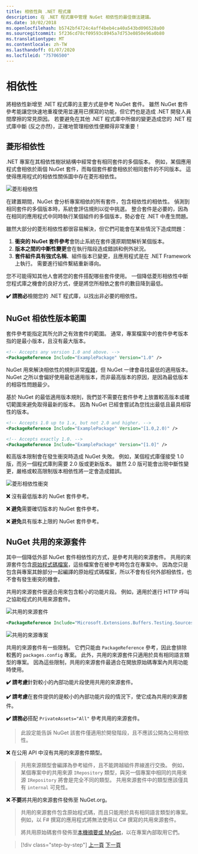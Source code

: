 ```yaml
---
title: 相依性與 .NET 程式庫
description: 在 .NET 程式庫中管理 NuGet 相依性的最佳做法建議。
ms.date: 10/02/2018
ms.openlocfilehash: b5742bf4724c4aff4beb4ca40a543bd096528a00
ms.sourcegitcommit: 5f236cd78cf09593c8945a7d753e0850e96a0b80
ms.translationtype: MT
ms.contentlocale: zh-TW
ms.lasthandoff: 01/07/2020
ms.locfileid: "75706500"
---
```

# <a name="dependencies"></a>相依性

將相依性新增至 .NET 程式庫的主要方式是參考 NuGet 套件。 雖然 NuGet 套件參考能讓您快速地重複使用並運用已撰寫的功能，但它們也是造成 .NET 開發人員間摩擦的常見原因。 若要避免在其他 .NET 程式庫中所做的變更造成您的 .NET 程式庫中斷 (反之亦然)，正確地管理相依性便顯得非常重要！

## <a name="diamond-dependencies"></a>菱形相依性

.NET 專案在其相依性樹狀結構中經常會有相同套件的多個版本。 例如，某個應用程式會相依於兩個 NuGet 套件，而每個套件都會相依於相同套件的不同版本。 這使得應用程式的相依性關係圖中存在菱形相依性。

![菱形相依性](./media/dependencies/diamond-dependency.png "菱形相依性")

在建置期間，NuGet 會分析專案相依的所有套件，包含相依性的相依性。 偵測到相同套件的多個版本時，系統會評估規則以從中挑選。 整合套件是必要的，因為在相同的應用程式中同時執行某個組件的多個版本，勢必會在 .NET 中產生問題。

雖然大部分的菱形相依性都很容易解決，但它們可能會在某些情況下造成問題：

1. **衝突的 NuGet 套件參考**會防止系統在套件還原期間解析某個版本。
2. **版本之間的中斷性變更**會在執行階段造成錯誤和例外狀況。
3. **套件組件具有強式名稱**、組件版本已變更，且應用程式是在 .NET Framework 上執行。 需要進行組件繫結重新導向。

您不可能得知其他人會將您的套件搭配哪些套件使用。 一個降低菱形相依性中斷您程式庫之機會的良好方式，便是將您所相依之套件的數目降到最低。

**✔️ 請務必**檢閱您的 .NET 程式庫，以找出非必要的相依性。

## <a name="nuget-dependency-version-ranges"></a>NuGet 相依性版本範圍

套件參考能指定其所允許之有效套件的範圍。 通常，專案檔案中的套件參考版本指的是最小版本，且沒有最大版本。

```xml
<!-- Accepts any version 1.0 and above. -->
<PackageReference Include="ExamplePackage" Version="1.0" />
```

NuGet 用來解決相依性的規則非常[複雜](/nuget/consume-packages/dependency-resolution)，但 NuGet 一律會尋找最低的適用版本。 NuGet 之所以會偏好使用最低適用版本，而非最高版本的原因，是因為最低版本的相容性問題最少。

基於 NuGet 的最低適用版本規則，我們並不需要在套件參考上放置較高版本或確切範圍來避免取得最新的版本。 因為 NuGet 已經會嘗試為您找出最低且最具相容性的版本。

```xml
<!-- Accepts 1.0 up to 1.x, but not 2.0 and higher. -->
<PackageReference Include="ExamplePackage" Version="[1.0,2.0)" />

<!-- Accepts exactly 1.0. -->
<PackageReference Include="ExamplePackage" Version="[1.0]" />
```

較高版本限制會在發生衝突時造成 NuGet 失敗。 例如，某個程式庫僅接受 1.0 版，而另一個程式庫則需要 2.0 版或更新版本。 雖然 2.0 版可能會出現中斷性變更，嚴格或較高限制版本相依性將一定會造成錯誤。

![菱形相依性衝突](./media/dependencies/diamond-dependency-conflict.png "菱形相依性衝突")

**❌** 沒有最低版本的 NuGet 套件參考。

**❌ 避免**需要確切版本的 NuGet 套件參考。

**❌ 避免**具有版本上限的 NuGet 套件參考。

## <a name="nuget-shared-source-packages"></a>NuGet 共用的來源套件

其中一個降低外部 NuGet 套件相依性的方式，是參考共用的來源套件。 共用的來源套件包含[原始程式碼檔案](/nuget/reference/nuspec#including-content-files)，這些檔案會在被參考時包含在專案中。 因為您只是包含與專案其餘部分一起編譯的原始程式碼檔案，所以不會有任何外部相依性，也不會有發生衝突的機會。

共用的來源套件很適合用來包含較小的功能片段。 例如，適用於進行 HTTP 呼叫之協助程式的共用來源套件。

![共用的來源套件](./media/dependencies/shared-source-package.png "共用的來源套件")

```xml
<PackageReference Include="Microsoft.Extensions.Buffers.Testing.Sources" PrivateAssets="All" Version="1.0" />
```

![共用的來源專案](./media/dependencies/shared-source-project.png "共用的來源專案")

共用的來源套件有一些限制。 它們只能由 `PackageReference` 參考，因此會排除較舊的 `packages.config` 專案。 此外，共用的來源套件只適用於具有相同語言類型的專案。 因為這些限制，共用的來源套件最適合在開放原始碼專案內共用功能時使用。

**✔️ 請考慮**針對較小的內部功能片段使用共用的來源套件。

**✔️ 請考慮**在套件提供的是較小的內部功能片段的情況下，使它成為共用的來源套件。

**✔️ 請務必**搭配 `PrivateAssets="All"` 參考共用的來源套件。

> 此設定能告訴 NuGet 該套件僅適用於開發階段，且不應該公開為公用相依性。

**❌** 在公用 API 中沒有共用的來源套件類型。

> 共用來源類型會編譯為參考組件，且不能跨越組件界線進行交換。 例如，某個專案中的共用來源 `IRepository` 類型，與另一個專案中相同的共用來源 `IRepository` 將會是完全不同的類型。 共用來源套件中的類型應該僅具有 `internal` 可見性。

**❌ 不要**將共用的來源套件發佈至 NuGet.org。

> 共用的來源套件包含原始程式碼，而且只能用於具有相同語言類型的專案。 例如，以 F# 撰寫的應用程式將無法使用以 C# 撰寫的共用來源套件。
>
> 將共用原始碼套件發佈至[本機摘要或 MyGet](./publish-nuget-package.md)，以在專案內部取用它們。

>[!div class="step-by-step"]
>[上一頁](nuget.md)
>[下一頁](sourcelink.md)
